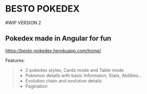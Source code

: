 # BESTO POKEDEX 
#WIP VERSION 2


## Pokedex made in Angular for fun

https://besto-pokedex.herokuapp.com/home/

Features:
>* 2 pokedex styles, Cards mode and Table mode
>* Pokemon details with basic Informaion, Stats, Abilities...
>* Evolution chain and evolution details
>* Pagination
